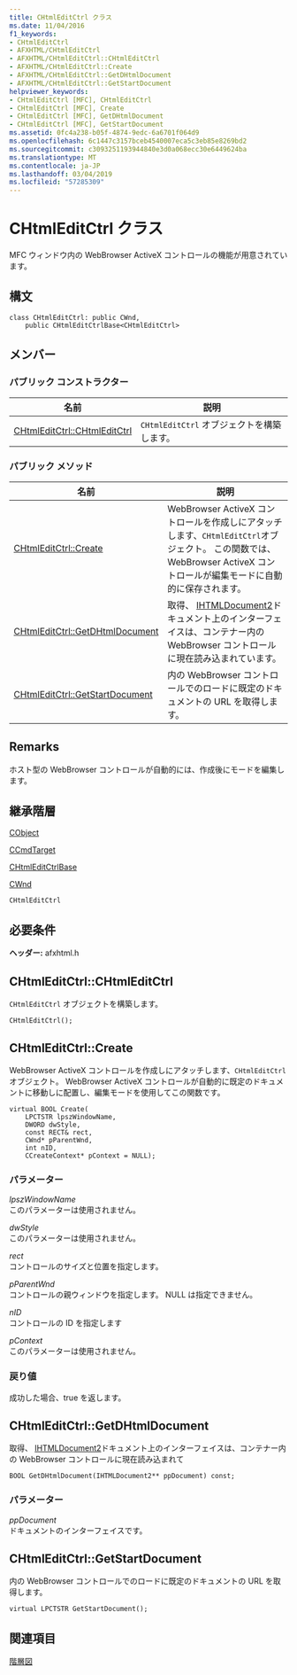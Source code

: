 ```yaml
---
title: CHtmlEditCtrl クラス
ms.date: 11/04/2016
f1_keywords:
- CHtmlEditCtrl
- AFXHTML/CHtmlEditCtrl
- AFXHTML/CHtmlEditCtrl::CHtmlEditCtrl
- AFXHTML/CHtmlEditCtrl::Create
- AFXHTML/CHtmlEditCtrl::GetDHtmlDocument
- AFXHTML/CHtmlEditCtrl::GetStartDocument
helpviewer_keywords:
- CHtmlEditCtrl [MFC], CHtmlEditCtrl
- CHtmlEditCtrl [MFC], Create
- CHtmlEditCtrl [MFC], GetDHtmlDocument
- CHtmlEditCtrl [MFC], GetStartDocument
ms.assetid: 0fc4a238-b05f-4874-9edc-6a6701f064d9
ms.openlocfilehash: 6c1447c3157bceb4540007eca5c3eb85e8269bd2
ms.sourcegitcommit: c3093251193944840e3d0a068ecc30e6449624ba
ms.translationtype: MT
ms.contentlocale: ja-JP
ms.lasthandoff: 03/04/2019
ms.locfileid: "57285309"
---
```

# <a name="chtmleditctrl-class"></a>CHtmlEditCtrl クラス

MFC ウィンドウ内の WebBrowser ActiveX コントロールの機能が用意されています。

## <a name="syntax"></a>構文

```
class CHtmlEditCtrl: public CWnd,
    public CHtmlEditCtrlBase<CHtmlEditCtrl>
```

## <a name="members"></a>メンバー

### <a name="public-constructors"></a>パブリック コンストラクター

|名前|説明|
|----------|-----------------|
|[CHtmlEditCtrl::CHtmlEditCtrl](#chtmleditctrl)|`CHtmlEditCtrl` オブジェクトを構築します。|

### <a name="public-methods"></a>パブリック メソッド

|名前|説明|
|----------|-----------------|
|[CHtmlEditCtrl::Create](#create)|WebBrowser ActiveX コントロールを作成しにアタッチします、`CHtmlEditCtrl`オブジェクト。 この関数では、WebBrowser ActiveX コントロールが編集モードに自動的に保存されます。|
|[CHtmlEditCtrl::GetDHtmlDocument](#getdhtmldocument)|取得、 [IHTMLDocument2](https://msdn.microsoft.com/library/aa752574.aspx)ドキュメント上のインターフェイスは、コンテナー内の WebBrowser コントロールに現在読み込まれています。|
|[CHtmlEditCtrl::GetStartDocument](#getstartdocument)|内の WebBrowser コントロールでのロードに既定のドキュメントの URL を取得します。|

## <a name="remarks"></a>Remarks

ホスト型の WebBrowser コントロールが自動的には、作成後にモードを編集します。

## <a name="inheritance-hierarchy"></a>継承階層

[CObject](../../mfc/reference/cobject-class.md)

[CCmdTarget](../../mfc/reference/ccmdtarget-class.md)

[CHtmlEditCtrlBase](../../mfc/reference/chtmleditctrlbase-class.md)

[CWnd](../../mfc/reference/cwnd-class.md)

`CHtmlEditCtrl`

## <a name="requirements"></a>必要条件

**ヘッダー:** afxhtml.h

##  <a name="chtmleditctrl"></a>  CHtmlEditCtrl::CHtmlEditCtrl

`CHtmlEditCtrl` オブジェクトを構築します。

```
CHtmlEditCtrl();
```

##  <a name="create"></a>  CHtmlEditCtrl::Create

WebBrowser ActiveX コントロールを作成しにアタッチします、`CHtmlEditCtrl`オブジェクト。 WebBrowser ActiveX コントロールが自動的に既定のドキュメントに移動しに配置し、編集モードを使用してこの関数です。

```
virtual BOOL Create(
    LPCTSTR lpszWindowName,
    DWORD dwStyle,
    const RECT& rect,
    CWnd* pParentWnd,
    int nID,
    CCreateContext* pContext = NULL);
```

### <a name="parameters"></a>パラメーター

*lpszWindowName*<br/>
このパラメーターは使用されません。

*dwStyle*<br/>
このパラメーターは使用されません。

*rect*<br/>
コントロールのサイズと位置を指定します。

*pParentWnd*<br/>
コントロールの親ウィンドウを指定します。 NULL は指定できません。

*nID*<br/>
コントロールの ID を指定します

*pContext*<br/>
このパラメーターは使用されません。

### <a name="return-value"></a>戻り値

成功した場合、true を返します。

##  <a name="getdhtmldocument"></a>  CHtmlEditCtrl::GetDHtmlDocument

取得、 [IHTMLDocument2](https://msdn.microsoft.com/library/aa752574.aspx)ドキュメント上のインターフェイスは、コンテナー内の WebBrowser コントロールに現在読み込まれて

```
BOOL GetDHtmlDocument(IHTMLDocument2** ppDocument) const;
```

### <a name="parameters"></a>パラメーター

*ppDocument*<br/>
ドキュメントのインターフェイスです。

##  <a name="getstartdocument"></a>  CHtmlEditCtrl::GetStartDocument

内の WebBrowser コントロールでのロードに既定のドキュメントの URL を取得します。

```
virtual LPCTSTR GetStartDocument();
```

## <a name="see-also"></a>関連項目

[階層図](../../mfc/hierarchy-chart.md)
